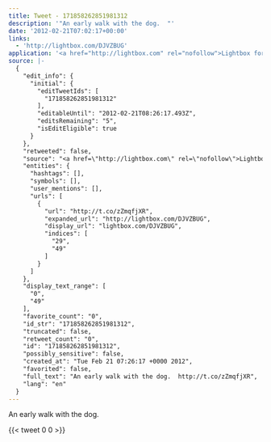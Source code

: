 ```yaml
---
title: Tweet - 171858262851981312
description: '"An early walk with the dog.  "'
date: '2012-02-21T07:02:17+00:00'
links:
  - 'http://lightbox.com/DJVZBUG'
application: '<a href="http://lightbox.com" rel="nofollow">Lightbox for Android</a>'
source: |-
  {
    "edit_info": {
      "initial": {
        "editTweetIds": [
          "171858262851981312"
        ],
        "editableUntil": "2012-02-21T08:26:17.493Z",
        "editsRemaining": "5",
        "isEditEligible": true
      }
    },
    "retweeted": false,
    "source": "<a href=\"http://lightbox.com\" rel=\"nofollow\">Lightbox for Android</a>",
    "entities": {
      "hashtags": [],
      "symbols": [],
      "user_mentions": [],
      "urls": [
        {
          "url": "http://t.co/zZmqfjXR",
          "expanded_url": "http://lightbox.com/DJVZBUG",
          "display_url": "lightbox.com/DJVZBUG",
          "indices": [
            "29",
            "49"
          ]
        }
      ]
    },
    "display_text_range": [
      "0",
      "49"
    ],
    "favorite_count": "0",
    "id_str": "171858262851981312",
    "truncated": false,
    "retweet_count": "0",
    "id": "171858262851981312",
    "possibly_sensitive": false,
    "created_at": "Tue Feb 21 07:26:17 +0000 2012",
    "favorited": false,
    "full_text": "An early walk with the dog.  http://t.co/zZmqfjXR",
    "lang": "en"
  }
---
```

An early walk with the dog.  
    
{{< tweet 0 0 >}}
    

